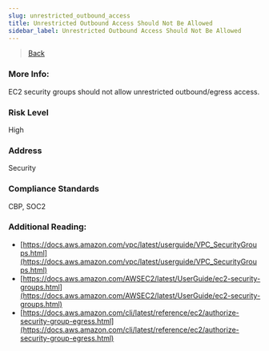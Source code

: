 ```yaml
---
slug: unrestricted_outbound_access
title: Unrestricted Outbound Access Should Not Be Allowed
sidebar_label: Unrestricted Outbound Access Should Not Be Allowed
---
```

> [Back](../../ec2monitoring)

### More Info:
EC2 security groups should not allow unrestricted outbound/egress access.

### Risk Level
High

### Address
Security

### Compliance Standards
CBP, SOC2

### Additional Reading:
- [https://docs.aws.amazon.com/vpc/latest/userguide/VPC_SecurityGroups.html](https://docs.aws.amazon.com/vpc/latest/userguide/VPC_SecurityGroups.html) 
- [https://docs.aws.amazon.com/AWSEC2/latest/UserGuide/ec2-security-groups.html](https://docs.aws.amazon.com/AWSEC2/latest/UserGuide/ec2-security-groups.html) 
- [https://docs.aws.amazon.com/cli/latest/reference/ec2/authorize-security-group-egress.html](https://docs.aws.amazon.com/cli/latest/reference/ec2/authorize-security-group-egress.html) 

